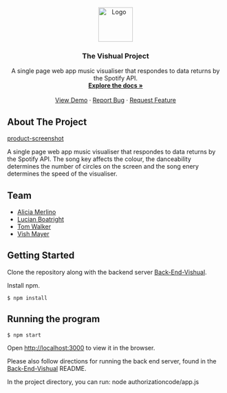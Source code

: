 
<br />
<p align="center">
  <a href="https://github.com/Walker-TW/Front-End-Vishual">
    <img src="client/public/logo.jpg" alt="Logo" width="80" height="80">
  </a>

  <h3 align="center">The Vishual Project</h3>

  <p align="center">
    A single page web app music visualiser that respondes to data returns by the Spotify API.
    <br />
    <a href="https://github.com/Walker-TW/Front-End-Vishual"><strong>Explore the docs »</strong></a>
    <br />
    <br />
    <a href="https://github.com/Walker-TW/Front-End-Vishual">View Demo</a>
    ·
    <a href="https://github.com/Walker-TW/Front-End-Vishual/issues">Report Bug</a>
    ·
    <a href="https://github.com/Walker-TW/Front-End-Vishual/issues">Request Feature</a>
  </p>
</p>

## About The Project

[product-screenshot](./public/images/Screentshot.png?raw=true)

A single page web app music visualiser that respondes to data returns by the Spotify API. The song key affects the colour, the danceability determines the number of circles on the screen and the song enery determines the speed of the visualiser.

## Team

- [Alicia Merlino](https://github.com/acmerlino1)
- [Lucian Boatright](https://github.com/lucianboatright)
- [Tom Walker](https://github.com/Walker-TW)
- [Vish Mayer](https://github.com/Vish-Mayer)

## Getting Started

Clone the repository along with the backend server [Back-End-Vishual](https://github.com/acmerlino1/Back-End-Vishual).

Install npm.

```
$ npm install
```

## Running the program

```
$ npm start
```

Open [http://localhost:3000](http://localhost:3000) to view it in the browser.

Please also follow directions for running the back end server, found in the [Back-End-Vishual](https://github.com/acmerlino1/Back-End-Vishual) README.

In the project directory, you can run: node authorizationcode/app.js

